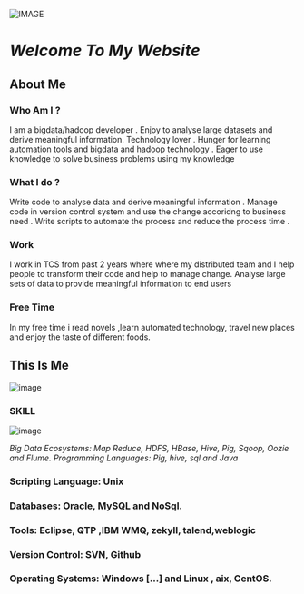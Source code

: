 
![IMAGE](https://tr2.cbsistatic.com/hub/i/r/2016/06/02/191827a1-5d53-448b-bc74-ea745fee7c44/resize/770x/b2bf48cf1112a8e3912cb58a4033ffa2/internetglocal.jpg)

#  _Welcome To My Website_
   
## **About Me**
 
### Who Am I ?
 I am a bigdata/hadoop developer . Enjoy to analyse large datasets and derive meaningful information. Technology lover . Hunger for learning automation tools and bigdata and hadoop technology . Eager to use knowledge to solve business problems using my knowledge
 
### What I do ?
 Write code to analyse data and derive meaningful information . Manage code in version control system and use the change accoridng to business need . Write scripts to automate the process and reduce the process time .
 
### Work
 I work in TCS from past 2 years where where my distributed team and I help people to transform their code and help to manage change. Analyse large sets of data to provide meaningful information to end users
 
### Free Time
 In my free time i read novels ,learn automated technology, travel new places and enjoy the  taste of different foods.
 
## This Is Me  

 
 ![image](https://avatars2.githubusercontent.com/u/26433441?v=3&u=cdce6e8de39a968bf1d319ac2e12d38a3bc16295&s=400)

### SKILL

![image](http://www.ugc.ac.in/skill/images/pic_6.jpg)

*Big Data Ecosystems: Map Reduce, HDFS, HBase, Hive, Pig, Sqoop, Oozie and Flume.*
*Programming Languages: Pig, hive, sql and Java*
### Scripting Language: Unix
### Databases: Oracle, MySQL and NoSql.
### Tools: Eclipse, QTP ,IBM WMQ, zekyll, talend,weblogic 
### Version Control: SVN, Github
### Operating Systems: Windows […] and Linux , aix, CentOS.

